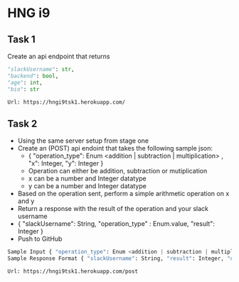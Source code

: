 # HNG i9

## Task 1

Create an api endpoint that returns
```py
"slackUsername": str,
"backend": bool,
"age": int,
"bio": str
```

`Url: https://hngi9tsk1.herokuapp.com/`

## Task 2
- Using the same server setup from stage one
- Create an (POST) api endoint that takes the following sample json:
    - { "operation_type": Enum <addition | subtraction | multiplication> , "x": Integer, "y": Integer }
    - Operation can either be addition, subtraction or mutiplication
    - x can be a number and Integer datatype
    - y can be a number and Integer datatype
- Based on the operation sent, perform a simple arithmetic operation on x and y
- Return a response with the result of the operation and your slack username
- { "slackUsername": String, "operation_type" : Enum.value, "result": Integer }
- Push to GitHub

```py
Sample Input { "operation_type": Enum <addition | subtraction | multiplication> , "x": Integer, "y": Integer }
Sample Response Format { "slackUsername": String, "result": Integer, "operation_type": Enum.value }
```

`Url: https://hngi9tsk1.herokuapp.com/post`